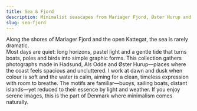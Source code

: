 ```yaml
---
title: Sea & Fjord
description: Minimalist seascapes from Mariager Fjord, Øster Hurup and the Kattegat coast.
slug: sea-fjord
---
```


Along the shores of Mariager Fjord and the open Kattegat, the sea is rarely dramatic.  
Most days are quiet: long horizons, pastel light and a gentle tide that turns boats, poles
and birds into simple graphic forms. This collection gathers photographs made in Hadsund,
Als Odde and Øster Hurup—places where the coast feels spacious and uncluttered. I work
at dawn and dusk when colour is soft and the water is calm, aiming for a clean, timeless
expression with room to breathe. The motifs are familiar—buoys, sailing boats, distant
islands—yet reduced to their essence by light and weather. If you enjoy serene images,
this is the part of Denmark where minimalism comes naturally.
